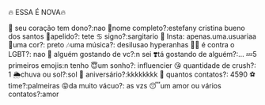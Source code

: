 🔥 ESSA É NOVA🔥

🔐 seu coração tem dono?:nao
📍nome completo?:estefany cristina bueno dos santos
🔖apelido?: tete
♋ signo?:sargitario
📸 Insta: apenas.uma.usuariaa
🌈uma cor?: preto
🎶uma música?: desilusao hyperanhas
🏳️‍🌈 é contra o LGBT?: nao
💟 alguém gostando de vc?:n sei
❣️tá gostando de alguém?:...
💤5 primeiros emojis:n tenho
😇um sonho?: influencier
😘 quantidade de crush?: 1
🌦️chuva ou sol?:sol 
🎉 aniversário?:kkkkkkkk 
📲 quantos contatos?: 4590
⚽ time?:palmeiras
😝da muito vácuo?: as vzs
😴um amor ou vários contatos?:amor

